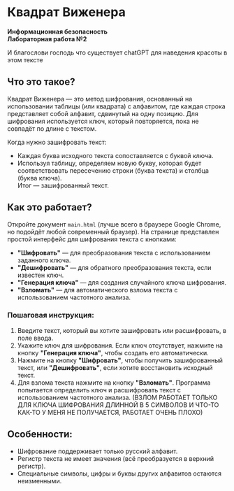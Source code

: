 # Квадрат Виженера  
**Информационная безопасность**  
**Лабораторная работа №2**

И благослови господь что существует chatGPT для наведения красоты в этом тексте

## Что это такое?  
Квадрат Виженера — это метод шифрования, основанный на использовании таблицы (или квадрата) с алфавитом, где каждая строка представляет собой алфавит, сдвинутый на одну позицию. Для шифрования используется ключ, который повторяется, пока не совпадёт по длине с текстом.  

Когда нужно зашифровать текст:  
- Каждая буква исходного текста сопоставляется с буквой ключа.  
- Используя таблицу, определяем новую букву, которая будет соответствовать пересечению строки (буква текста) и столбца (буква ключа).  
Итог — зашифрованный текст.

## Как это работает?  
Откройте документ `main.html` (лучше всего в браузере Google Chrome, но подойдёт любой современный браузер). На странице представлен простой интерфейс для шифрования текста с кнопками:  
- **"Шифровать"** — для преобразования текста с использованием заданного ключа.  
- **"Дешифровать"** — для обратного преобразования текста, если известен ключ.  
- **"Генерация ключа"** — для создания случайного ключа шифрования.  
- **"Взломать"** — для автоматического взлома текста с использованием частотного анализа.  

### Пошаговая инструкция:  
1. Введите текст, который вы хотите зашифровать или расшифровать, в поле ввода.  
2. Укажите ключ для шифрования. Если ключ отсутствует, нажмите на кнопку **"Генерация ключа"**, чтобы создать его автоматически.  
3. Нажмите на кнопку **"Шифровать"**, чтобы получить зашифрованный текст, или **"Дешифровать"**, если хотите восстановить исходный текст.  
4. Для взлома текста нажмите на кнопку **"Взломать"**. Программа попытается определить ключ и расшифровать текст с использованием частотного анализа. (ВЗЛОМ РАБОТАЕТ ТОЛЬКО ДЛЯ КЛЮЧА ШИФРОВАНИЯ ДЛИННОЙ В 5 СИМВОЛОВ И ЧТО-ТО КАК-ТО У МЕНЯ НЕ ПОЛУЧАЕТСЯ, РАБОТАЕТ ОЧЕНЬ ПЛОХО)

## Особенности:  
- Шифрование поддерживает только русский алфавит.  
- Регистр текста не имеет значения (всё преобразуется в верхний регистр).  
- Специальные символы, цифры и буквы других алфавитов остаются неизменными.  
